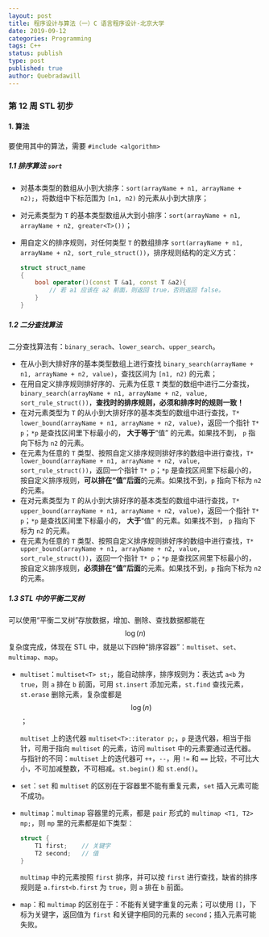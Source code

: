 ```yaml
---
layout: post
title: 程序设计与算法（一）C 语言程序设计-北京大学
date: 2019-09-12
categories: Programming
tags: C++
status: publish
type: post
published: true
author: Quebradawill
---
```


### 第 12 周 STL 初步

#### 1. 算法

要使用其中的算法，需要 `#include <algorithm>`

##### 1.1 排序算法 `sort`

- 对基本类型的数组从小到大排序：`sort(arrayName + n1, arrayName + n2);`，将数组中下标范围为 `[n1, n2)` 的元素从小到大排序；

- 对元素类型为 `T` 的基本类型数组从大到小排序：`sort(arrayName + n1, arrayName + n2, greater<T>())`；

- 用自定义的排序规则，对任何类型 `T` 的数组排序 `sort(arrayName + n1, arrayName + n2, sort_rule_struct())`，排序规则结构的定义方式：

  ```C++
  struct struct_name
  {
      bool operator()(const T &a1, const T &a2){
          // 若 a1 应该在 a2 前面，则返回 true，否则返回 false。
      }
  }
  ```

##### 1.2 二分查找算法

二分查找算法有：`binary_serach`、`lower_search`、`upper_search`。

- 在从小到大排好序的基本类型数组上进行查找 `binary_search(arrayName + n1, arrayName + n2, value)`，查找区间为 `[n1, n2)` 的元素；
- 在用自定义排序规则排好序的、元素为任意 `T` 类型的数组中进行二分查找，`binary_search(arrayName + n1, arrayName + n2, value, sort_rule_struct())`，**查找时的排序规则，必须和排序时的规则一致！**
- 在对元素类型为 `T` 的从小到大排好序的基本类型的数组中进行查找，`T* lower_bound(arrayName + n1, arrayName + n2, value)`，返回一个指针 `T* p`；`*p` 是查找区间里下标最小的， **大于等于**“值” 的元素。如果找不到， `p` 指向下标为 `n2` 的元素。
- 在元素为任意的 `T` 类型、按照自定义排序规则排好序的数组中进行查找，`T* lower_bound(arrayName + n1, arrayName + n2, value, sort_rule_struct())`，返回一个指针 `T* p`；`*p` 是查找区间里下标最小的，按自定义排序规则，**可以排在“值”后面**的元素。如果找不到，`p` 指向下标为 `n2` 的元素。
- 在对元素类型为 `T` 的从小到大排好序的基本类型的数组中进行查找，`T* upper_bound(arrayName + n1, arrayName + n2, value)`，返回一个指针 `T* p`；`*p` 是查找区间里下标最小的， **大于**“值” 的元素。如果找不到， `p` 指向下标为 `n2` 的元素。
- 在元素为任意的 `T` 类型、按照自定义排序规则排好序的数组中进行查找，`T* upper_bound(arrayName + n1, arrayName + n2, value, sort_rule_struct())`，返回一个指针 `T* p`；`*p` 是查找区间里下标最小的，按自定义排序规则，**必须排在“值”后面**的元素。如果找不到，`p` 指向下标为 `n2` 的元素。

##### 1.3 STL 中的平衡二叉树

可以使用“平衡二叉树”存放数据，增加、删除、查找数据都能在 $$\log (n) $$ 复杂度完成，体现在 STL 中，就是以下四种“排序容器”：`multiset`、`set`、`multimap`、`map`。

- `multiset`：`multiset<T> st;`，能自动排序，排序规则为：表达式 `a<b` 为 `true`，则 `a` 排在 `b` 前面，可用 `st.insert` 添加元素，`st.find` 查找元素，`st.erase` 删除元素，复杂度都是 $$\log(n)$$；

  `multiset` 上的迭代器 `multiset<T>::iterator p;`，`p` 是迭代器，相当于指针，可用于指向 `multiset` 的元素，访问 `multiset` 中的元素要通过迭代器。与指针的不同：`multiset` 上的迭代器可 `++`，`--`，用 `!=` 和 `==` 比较，不可比大小，不可加减整数，不可相减。`st.begin()` 和 `st.end()`。

- `set`：`set` 和 `multiset` 的区别在于容器里不能有重复元素，`set` 插入元素可能不成功。

- `multimap`：`multimap` 容器里的元素，都是 `pair` 形式的 `multimap <T1, T2> mp;`，则 `mp` 里的元素都是如下类型：

  ```C++
  struct {
      T1 first;    // 关键字
      T2 second;   // 值
  }
  ```

  `multimap` 中的元素按照 `first` 排序，并可以按 `first` 进行查找，缺省的排序规则是 `a.first<b.first` 为 `true`，则 `a` 排在 `b` 前面。

- `map`：和 `multimap` 的区别在于：不能有关键字重复的元素；可以使用 `[]`，下标为关键字，返回值为 `first` 和关键字相同的元素的 `second`；插入元素可能失败。